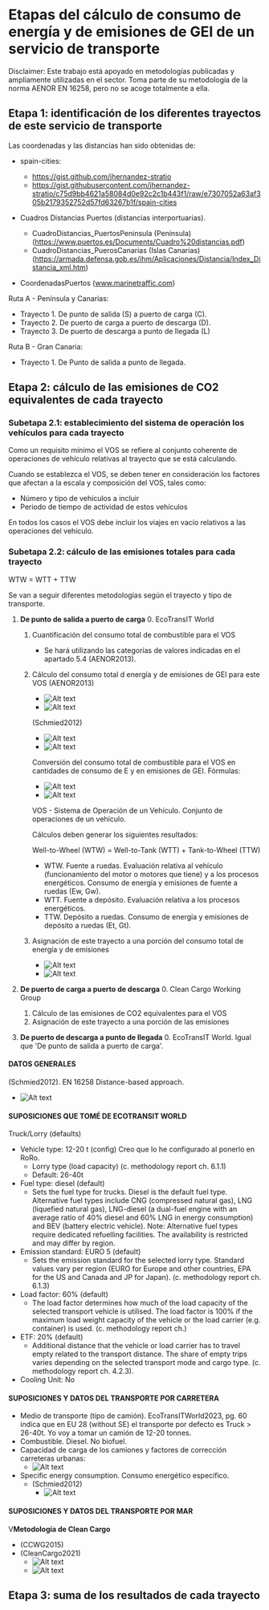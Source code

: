 # Etapas del cálculo de consumo de energía y de emisiones de GEI de un servicio de transporte
Disclaimer: Este trabajo está apoyado en metodologías publicadas y ampliamente utilizadas en el sector. Toma parte de su metodología de la norma AENOR EN 16258, pero no se acoge totalmente a ella.


## Etapa 1: identificación de los diferentes trayectos de este servicio de transporte
Las coordenadas y las distancias han sido obtenidas de:
- spain-cities: 
    - https://gist.github.com/jhernandez-stratio 
	- https://gist.githubusercontent.com/jhernandez-stratio/c75d9bb4621a58084d0e92c2c1b443f1/raw/e7307052a63af305b2179352752d57fd63267b1f/spain-cities 

- Cuadros Distancias Puertos (distancias interportuarias).
    - CuadroDistancias_PuertosPeninsula (Península) (https://www.puertos.es/Documents/Cuadro%20distancias.pdf)
    - CuadroDistancias_PuerosCanarias (Islas Canarias) (https://armada.defensa.gob.es/ihm/Aplicaciones/Distancia/Index_Distancia_xml.htm)
- CoordenadasPuertos (www.marinetraffic.com)

Ruta A - Península y Canarias:
- Trayecto 1. De punto de salida (S) a puerto de carga (C).
- Trayecto 2. De puerto de carga a puerto de descarga (D).
- Trayecto 3. De puerto de descarga a punto de llegada (L)

Ruta B - Gran Canaria:
- Trayecto 1. De Punto de salida a punto de llegada.


## Etapa 2: cálculo de las emisiones de CO2 equivalentes de cada trayecto
### Subetapa 2.1: establecimiento del sistema de operación los vehículos para cada trayecto
 Como un requisito mínimo el VOS se refiere al conjunto coherente de operaciones de vehículo relativas al trayecto que se está calculando.
 
 Cuando se establezca el VOS, se deben tener en consideración los factores que afectan a la escala y composición del VOS, tales como:
 - Número y tipo de vehículos a incluir
 - Periodo de tiempo de actividad de estos vehículos

 En todos los casos el VOS debe incluir los viajes en vacío relativos a las operaciones del vehículo.


### Subetapa 2.2: cálculo de las emisiones totales para cada trayecto
WTW = WTT + TTW

Se van a seguir diferentes metodologías según el trayecto y tipo de transporte.
1. **De punto de salida a puerto de carga**
    0. EcoTransIT World
    1. Cuantificación del consumo total de combustible para el VOS
        - Se hará utilizando las categorías de valores indicadas en el apartado 5.4 (AENOR2013).
    2. Cálculo del consumo total d energía y de emisiones de GEI para este VOS
        (AENOR2013)
        - ![Alt text](/img/image-19.png)
        - ![Alt text](/img/image-20.png)

        (Schmied2012)
        - ![Alt text](/img/image-21.png)
        - ![Alt text](/img/image-22.png)

        Conversión del consumo total de combustible para el VOS en cantidades de consumo de E y en emisiones de GEI. Fórmulas:
        - ![Alt text](/img/image.png)
        - ![Alt text](/img/image-1.png)

        VOS - Sistema de Operación de un Vehículo. Conjunto de operaciones de un vehículo.

        Cálculos deben generar los siguientes resultados:

        Well-to-Wheel (WTW) = Well-to-Tank (WTT) + Tank-to-Wheel (TTW)
        - WTW. Fuente a  ruedas. Evaluación relativa al vehículo (funcionamiento del motor o motores que tiene) y a los procesos energéticos. Consumo de energía y emisiones de fuente a ruedas (Ew, Gw).
        - WTT. Fuente a depósito. Evaluación relativa a los procesos energéticos.
        - TTW. Depósito a ruedas. Consumo de energía y emisiones de depósito a ruedas (Et, Gt).
    3. Asignación de este trayecto a una porción del consumo total de energía y de emisiones 
        - ![Alt text](/img/image-2.png)
        - ![Alt text](/img/image-3.png)

2. **De puerto de carga a puerto de descarga**
    0. Clean Cargo Working Group
    1. Cálculo de las emisiones de CO2 equivalentes para el VOS
    2. Asignación de este trayecto a una porción de las emisiones

3. **De puerto de descarga a punto de llegada**
    0. EcoTransIT World. Igual que 'De punto de salida a puerto de carga'.

#### DATOS GENERALES
(Schmied2012). EN 16258 Distance-based approach.
- ![Alt text](/img/image-4.png)


#### SUPOSICIONES QUE TOMÉ DE ECOTRANSIT WORLD
Truck/Lorry (defaults)
-	Vehicle type: 12-20 t (config) Creo que lo he configurado al ponerlo en RoRo.
    - Lorry type (load capacity) (c. methodology report ch. 6.1.1)
	- Default: 26-40t
-	Fuel type: diesel (default)
	- Sets the fuel type for trucks. Diesel is the default fuel type. Alternative fuel types include CNG (compressed natural gas), LNG (liquefied natural gas), LNG-diesel (a dual-fuel engine with an average ratio of 40% diesel and 60% LNG in energy consumption) and BEV (battery electric vehicle). Note: Alternative fuel types require dedicated refuelling facilities. The availability is restricted and may differ by region.
-	Emission standard: EURO 5 (default)
	- Sets the emission standard for the selected lorry type. Standard values vary per region (EURO for Europe and other countries, EPA for the US and Canada and JP for Japan). (c. methodology report ch. 6.1.3)
-	Load factor: 60% (default)
	- The load factor determines how much of the load capacity of the selected transport vehicle is utilised. The load factor is 100% if the maximum load weight capacity of the vehicle or the load carrier (e.g. container) is used. (c. methodology report ch.)
-	ETF: 20% (default)
	- Additional distance that the vehicle or load carrier has to travel empty related to the transport distance. The share of empty trips varies depending on the selected transport mode and cargo type. (c. methodology report ch. 4.2.3).
-	Cooling Unit: No


#### SUPOSICIONES Y DATOS DEL TRANSPORTE POR CARRETERA
- Medio de transporte (tipo de camión). EcoTransITWorld2023, pg. 60 indica que en EU 28 (without SE) el transporte por defecto es Truck > 26-40t. Yo voy a tomar un camión de 12-20 tonnes.
- Combustible. Diesel. No biofuel.
- Capacidad de carga de los camiones y factores de corrección carreteras urbanas:
    - ![Alt text](/img/image-5.png)
- Specific energy consumption. Consumo energético específico.
    - (Schmied2012)
        - ![Alt text](/img/image-6.png)


#### SUPOSICIONES Y DATOS DEL TRANSPORTE POR MAR
V**Metodología de Clean Cargo**
- (CCWG2015)
- (CleanCargo2021)
    - ![Alt text](/img/image-24.png)
    - ![Alt text](/img/image-23.png) 



## Etapa 3: suma de los resultados de cada trayecto